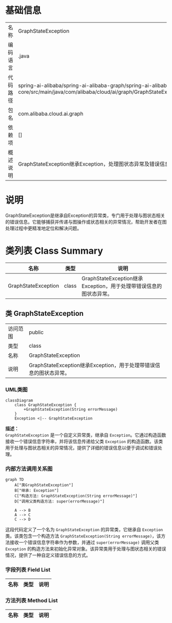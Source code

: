 # 基础信息

|      |      |
|------|------|
| 名称 | GraphStateException |
| 编码语言 | .java |
| 代码路径 | spring-ai-alibaba/spring-ai-alibaba-graph/spring-ai-alibaba-graph-core/src/main/java/com/alibaba/cloud/ai/graph/GraphStateException.java |
| 包名 | com.alibaba.cloud.ai.graph |
| 依赖项 | [] |
| 概述说明 | GraphStateException继承Exception，处理图状态异常及错误信息。 |

# 说明

GraphStateException是继承自Exception的异常类，专门用于处理与图状态相关的错误信息。它能够捕获并传递与图操作或状态相关的异常情况，帮助开发者在图处理过程中更精准地定位和解决问题。

# 类列表 Class Summary

| 名称   | 类型  | 说明 |
|-------|------|-------------|
| GraphStateException | class | GraphStateException继承Exception，用于处理带错误信息的图状态异常。 |



## 类 GraphStateException

|      |      |
|------|------|
| 访问范围 | public |
| 类型 | class |
| 名称 | GraphStateException |
| 说明 | GraphStateException继承Exception，用于处理带错误信息的图状态异常。 |


### UML类图

```mermaid
classDiagram
    class GraphStateException {
        +GraphStateException(String errorMessage)
    }
    Exception <|-- GraphStateException
```

**描述：**  
`GraphStateException` 是一个自定义异常类，继承自 `Exception`。它通过构造函数接收一个错误信息字符串，并将该信息传递给父类 `Exception` 的构造函数。该类用于处理与图状态相关的异常情况，提供了详细的错误信息以便于调试和错误处理。


### 内部方法调用关系图

```mermaid
graph TD
    A["类GraphStateException"]
    B["继承: Exception"]
    C["构造方法: GraphStateException(String errorMessage)"]
    D["调用父类构造方法: super(errorMessage)"]

    A --> B
    A --> C
    C --> D
```

这段代码定义了一个名为 `GraphStateException` 的异常类，它继承自 `Exception` 类。该类包含一个构造方法 `GraphStateException(String errorMessage)`，该方法接收一个错误信息字符串作为参数，并通过 `super(errorMessage)` 调用父类 `Exception` 的构造方法来初始化异常对象。该异常类用于处理与图状态相关的错误情况，提供了一种自定义错误信息的方式。

### 字段列表 Field List

| 名称  | 类型  | 说明 |
|-------|-------|------|

### 方法列表 Method List

| 名称  | 类型  | 说明 |
|-------|-------|------|




